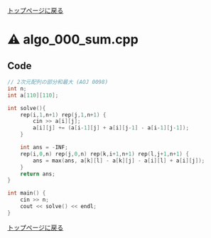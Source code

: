<!-- Mathjax Support -->
<script type="text/javascript" async
  src="https://cdn.mathjax.org/mathjax/latest/MathJax.js?config=TeX-MML-AM_CHTML">
</script>
<script type="text/javascript" src="https://cdnjs.cloudflare.com/ajax/libs/jquery/3.4.1/jquery.min.js"></script>
<link rel="stylesheet" href="../css/copy-button.css" />
<script type="text/javascript" src="../js/balloons.js"></script>
<script type="text/javascript" src="../js/copy-button.js"></script>



[トップページに戻る](../index.html)

# :warning: algo\_000\_sum.cpp

## Code

```cpp
// 2次元配列の部分和最大 (AOJ 0098)
int n;
int a[110][110];

int solve(){
    rep(i,1,n+1) rep(j,1,n+1) {
        cin >> a[i][j];
        a[i][j] += (a[i-1][j] + a[i][j-1] - a[i-1][j-1]);
    }

    int ans = -INF;
    rep(i,0,n) rep(j,0,n) rep(k,i+1,n+1) rep(l,j+1,n+1) {
        ans = max(ans, a[k][l] - a[k][j] - a[i][l] + a[i][j]);
    }
    return ans;
}

int main() {
    cin >> n;
    cout << solve() << endl;
}


```

[トップページに戻る](../index.html)
